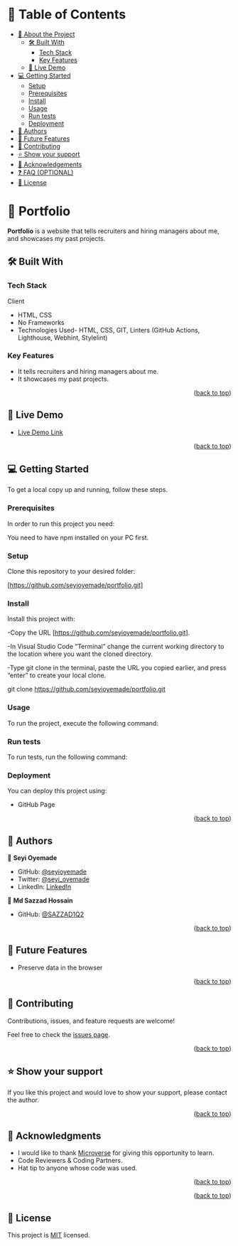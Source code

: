 <a name="readme-top"></a>

<!-- TABLE OF CONTENTS -->

# 📗 Table of Contents

- [📖 About the Project](#about-project)
  - [🛠 Built With](#built-with)
    - [Tech Stack](#tech-stack)
    - [Key Features](#key-features)
  - [🚀 Live Demo](#live-demo)
- [💻 Getting Started](#getting-started)
  - [Setup](#setup)
  - [Prerequisites](#prerequisites)
  - [Install](#install)
  - [Usage](#usage)
  - [Run tests](#run-tests)
  - [Deployment](#triangular_flag_on_post-deployment)
- [👥 Authors](#authors)
- [🔭 Future Features](#future-features)
- [🤝 Contributing](#contributing)
- [⭐️ Show your support](#support)
- [🙏 Acknowledgements](#acknowledgements)
- [❓ FAQ (OPTIONAL)](#faq)
- [📝 License](#license)

<!-- PROJECT DESCRIPTION -->

# 📖 Portfolio <a name="about-project"></a>

**Portfolio** is a website that tells recruiters and hiring managers about me, and showcases my past projects.

## 🛠 Built With <a name="built-with"></a>

### Tech Stack <a name="tech-stack"></a>

  Client
  
- HTML, CSS
- No Frameworks
- Technologies Used- HTML, CSS, GIT, Linters (GitHub Actions, Lighthouse, Webhint, Stylelint)

<!-- Features -->

### Key Features <a name="key-features"></a>

- It tells recruiters and hiring managers about me.
- It showcases my past projects.


<p align="right">(<a href="#readme-top">back to top</a>)</p>

<!-- LIVE DEMO -->

## 🚀 Live Demo <a name="live-demo"></a>

- [Live Demo Link](https://seyioyemade.github.io/portfolio/)


<p align="right">(<a href="#readme-top">back to top</a>)</p>

<!-- GETTING STARTED -->

## 💻 Getting Started <a name="getting-started"></a>


To get a local copy up and running, follow these steps.

### Prerequisites

In order to run this project you need:

You need to have npm installed on your PC first.



### Setup

Clone this repository to your desired folder:

[https://github.com/seyioyemade/portfolio.git]



### Install

Install this project with:

-Copy the URL [https://github.com/seyioyemade/portfolio.git].

-In Visual Studio Code “Terminal” change the current working directory to the location where you want the cloned directory.

-Type git clone in the terminal, paste the URL you copied earlier, and press “enter” to create your local clone.

git clone https://github.com/seyioyemade/portfolio.git



### Usage

To run the project, execute the following command:


### Run tests

To run tests, run the following command:


### Deployment

You can deploy this project using:

- GitHub Page


<p align="right">(<a href="#readme-top">back to top</a>)</p>

<!-- AUTHORS -->

## 👥 Authors <a name="authors"></a>


👤 **Seyi Oyemade**

- GitHub: [@seyioyemade](https://github.com/seyioyemade)
- Twitter: [@seyi_oyemade](https://twitter.com/@seyi_oyemade)
- LinkedIn: [LinkedIn](https://www.linkedin.com/in/seyi-oyemade-523ab1142/)

👤 **Md Sazzad Hossain**

- GitHub: [@SAZZAD1Q2](https://github.com/SAZZAD1Q2)


<p align="right">(<a href="#readme-top">back to top</a>)</p>

<!-- FUTURE FEATURES -->

## 🔭 Future Features <a name="future-features"></a>

- Preserve data in the browser

<p align="right">(<a href="#readme-top">back to top</a>)</p>

<!-- CONTRIBUTING -->

## 🤝 Contributing <a name="contributing"></a>

Contributions, issues, and feature requests are welcome!

Feel free to check the [issues page](https://github.com/seyioyemade/portfolio/issues).


<p align="right">(<a href="#readme-top">back to top</a>)</p>

<!-- SUPPORT -->

## ⭐️ Show your support <a name="support"></a>

If you like this project and would love to show your support, please contact the author.


<p align="right">(<a href="#readme-top">back to top</a>)</p>

<!-- ACKNOWLEDGEMENTS -->

## 🙏 Acknowledgments <a name="acknowledgements"></a>

- I would like to thank [Microverse](https://www.microverse.org/) for giving this opportunity to learn.
- Code Reviewers & Coding Partners.
- Hat tip to anyone whose code was used.

<p align="right">(<a href="#readme-top">back to top</a>)</p>

<!-- FAQ (optional) -->


<p align="right">(<a href="#readme-top">back to top</a>)</p>

<!-- LICENSE -->

## 📝 License <a name="license"></a>

This project is [MIT](./LICENSE) licensed.